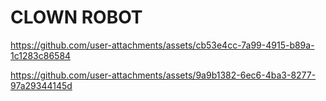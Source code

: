 # CLOWN ROBOT


https://github.com/user-attachments/assets/cb53e4cc-7a99-4915-b89a-1c1283c86584



https://github.com/user-attachments/assets/9a9b1382-6ec6-4ba3-8277-97a29344145d


